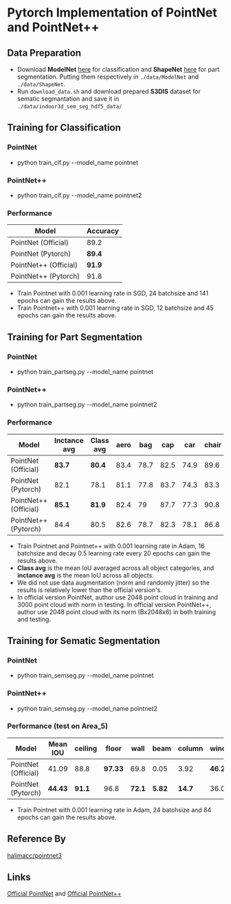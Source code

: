 # Pytorch Implementation of PointNet and PointNet++ 

## Data Preparation
* Download **ModelNet** [here](http://modelnet.cs.princeton.edu/ModelNet40.zip) for classification and **ShapeNet** [here](https://www.shapenet.org/) for part segmentation. Putting them respectively in `./data/ModelNet` and `./data/ShapeNet`.
* Run `download_data.sh`  and download prepared **S3DIS** dataset for sematic segmantation and save it in `./data/indoor3d_sem_seg_hdf5_data/`

## Training for Classification
### PointNet
* python train_clf.py --model_name pointnet 
### PointNet++
* python train_clf.py --model_name pointnet2 
### Performance
| Model | Accuracy |
|--|--|
| PointNet (Official) |  89.2|
| PointNet (Pytorch) |  **89.4**|
| PointNet++ (Official) | **91.9** |
| PointNet++ (Pytorch) | 91.8 |

* Train Pointnet with 0.001 learning rate in SGD, 24 batchsize and 141 epochs can gain the results above.
* Train Pointnet++ with 0.001 learning rate in SGD, 12 batchsize and 45 epochs can gain the results above.

## Training for Part Segmentation
### PointNet
* python train_partseg.py --model_name pointnet
### PointNet++
* python train_partseg.py --model_name pointnet2
### Performance
| Model | Inctance avg | Class avg	 |aero |	bag |	cap	 |car	 |chair	 |ear phone	 |guitar |	knife |	lamp	 |laptop |	motor	 |mug |	pistol	 |rocket |	skate board |	 table |
|--|--|--|--|--|--|--|--|--|--|--|--|--|--|--|--|--|--|--|
|PointNet (Official)	|**83.7**|**80.4**	|83.4|	78.7|	82.5|	74.9|	89.6	|73|	91.5|	85.9	|80.8|	95.3|	65.2	|93|	81.2|	57.9|	72.8|	80.6|
|PointNet (Pytorch)|	82.1	|78.1|	81.1	|77.8	|83.7	|74.3	|83.3|	65.7|	90.5	|85.1|	78.1	|94.5	|63.7	|91.7	|80.5|56.2	|73.7	|67.5|
|PointNet++ (Official)|**85.1**	|**81.9**	|82.4|79	|87.7	|77.3|	90.8|	71.8|	91|	85.9|	83.7|	95.3	|71.6|	94.1	|81.3|	58.7|	76.4|	82.6|
|PointNet++ (Pytorch)|	84.4|	80.5	|82.6|	78.7|	82.3	|78.1|86.8|	63.8	|91.6|	88.9|	83.6	|96.8	|63.3	|95.7	|82.8|	55.7	|76.3	|71.1|

* Train Pointnet and Pointnet++ with 0.001 learning rate in Adam, 16 batchsize and decay 0.5 learning rate every 20 epochs can gain the results above.
* **Class avg** is the mean IoU averaged across all object categories, and **inctance avg** is the mean IoU across all objects.
* We did not use data augmentation (norm and randomly jitter) so the results is relatively lower than the official version's.
* In official version PointNet, author use 2048 point cloud in training and 3000 point cloud with norm in testing. In official version PointNet++, author use 2048 point cloud with its norm (Bx2048x6) in both training and testing.
  


## Training for Sematic Segmentation
### PointNet
* python train_semseg.py --model_name pointnet
### PointNet++
* python train_semseg.py --model_name pointnet2
### Performance (test on Area_5)
|Model  | Mean IOU | ceiling | floor | wall | beam | column | window | door |  chair| tabel| bookcase| sofa | board | clutter | 
|--|--|--|--|--|--|--|--|--|--|--|--|--|--|--|
| PointNet (Official) | 41.09|88.8|**97.33**|69.8|0.05|3.92|**46.26**|10.76|**52.61**|**58.93**|**40.28**|5.85|26.38|33.22|
| PointNet (Pytorch) | **44.43**|**91.1**|96.8|**72.1**|**5.82**|**14.7**|36.03|**37.1**|49.36|50.17|35.99|**14.26**|**33.9**|**40.23**|

* Train Pointnet with 0.001 learning rate in Adam, 24 batchsize and 84 epochs can gain the results above.
## Reference By
[halimacc/pointnet3](https://github.com/halimacc/pointnet3)

## Links
[Official PointNet](https://github.com/charlesq34/pointnet) and [Official PointNet++](https://github.com/charlesq34/pointnet2)
